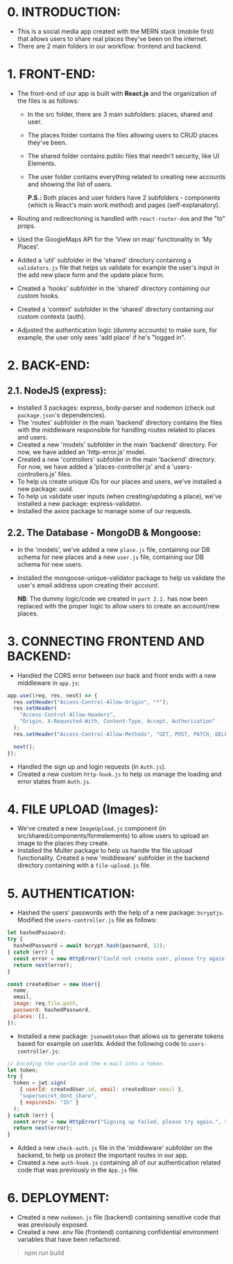 # 0. INTRODUCTION:

- This is a social media app created with the MERN stack (mobile first) that allows users to share real places they've been on the internet.
- There are 2 main folders in our workflow: frontend and backend.

# 1. FRONT-END:

- The front-end of our app is built with **React.js** and the organization of the files is as follows:

  - In the src folder, there are 3 main subfolders: places, shared and user.
  - The places folder contains the files allowing users to CRUD places they've been.
  - The shared folder contains public files that needn't security, like UI Elements.
  - The user folder contains everything related to creating new accounts and showing the list of users.

    **P.S.:** Both places and user folders have 2 subfolders - components (which is React's main work method) and pages (self-explanatory).

- Routing and redirectioning is handled with `react-router-dom` and the "to" props.
- Used the GoogleMaps API for the 'View on map' functionality in 'My Places'.
- Added a 'util' subfolder in the 'shared' directory containing a `validators.js` file that helps us validate for example the user's input in the add new place form and the update place form.
- Created a 'hooks' subfolder in the 'shared' directory containing our custom hooks.
- Created a 'context' subfolder in the 'shared' directory containing our custom contexts (auth).
- Adjusted the authentication logic (dummy accounts) to make sure, for example, the user only sees 'add place' if he's "logged in".

# 2. BACK-END:

## 2.1. NodeJS (express):

- Installed 3 packages: express, body-parser and nodemon (check out `package.json`'s dependencies).
- The 'routes' subfolder in the main 'backend' directory contains the files with the middleware responsible for handling routes related to places and users.
- Created a new 'models' subfolder in the main 'backend' directory. For now, we have added an 'http-error.js' model.
- Created a new 'controllers' subfolder in the main 'backend' directory. For now, we have added a 'places-controller.js' and a 'users-controllers.js' files.
- To help us create unique IDs for our places and users, we've installed a new package: uuid.
- To help us validate user inputs (when creating/updating a place), we've installed a new package: express-validator.
- Installed the axios package to manage some of our requests.

## 2.2. The Database - MongoDB & Mongoose:

- In the 'models', we've added a new `place.js` file, containing our DB schema for new places and a new `user.js` file, containing our DB schema for new users.
- Installed the mongoose-unique-validator package to help us validate the user's email address upon creating their account.

  **NB**: The dummy logic/code we created in `part 2.1.` has now been replaced with the proper logic to allow users to create an account/new places.

# 3. CONNECTING FRONTEND AND BACKEND:

- Handled the CORS error between our back and front ends with a new middleware in `app.js`:

```js
app.use((req, res, next) => {
  res.setHeader("Access-Control-Allow-Origin", "*");
  res.setHeader(
    "Access-Control-Allow-Headers",
    "Origin, X-Requested-With, Content-Type, Accept, Authorization"
  );
  res.setHeader("Access-Control-Allow-Methods", "GET, POST, PATCH, DELETE");

  next();
});
```

- Handled the sign up and login requests (in `Auth.js`).
- Created a new custom `http-hook.js` to help us manage the loading and error states from `Auth.js`.

# 4. FILE UPLOAD (Images):

- We've created a new `ImageUpload.js` component (in src/shared/components/formelements) to allow users to upload an image to the places they create.
- Installed the Multer package to help us handle the file upload functionality. Created a new 'middleware' subfolder in the backend directory containing with a `file-upload.js` file.

# 5. AUTHENTICATION:

- Hashed the users' passwords with the help of a new package: `bcryptjs`. Modified the `users-controller.js` file as follows:

```js
let hashedPassword;
try {
  hashedPassword = await bcrypt.hash(password, 12);
} catch (err) {
  const error = new HttpError("Could not create user, please try again.", 500);
  return next(error);
}

const createdUser = new User({
  name,
  email,
  image: req.file.path,
  password: hashedPassword,
  places: [],
});
```

- Installed a new package: `jsonwebtoken` that allows us to generate tokens based for example on userIds. Added the following code to `users-controller.js`:

```js
// Encoding the userId and the e-mail into a token.
let token;
try {
  token = jwt.sign(
    { userId: createdUser.id, email: createdUser.email },
    "supersecret_dont_share",
    { expiresIn: "1h" }
  );
} catch (err) {
  const error = new HttpError("Signing up failed, please try again.", 500);
  return next(error);
}
```

- Added a new `check-auth.js` file in the 'middleware' subfolder on the backend, to help us protect the important routes in our app.
- Created a new `auth-hook.js` containing all of our authentication related code that was previously in the `App.js` file.

# 6. DEPLOYMENT:
 - Created a new `nodemon.js` file (backend) containing sensitive code that was previsouly exposed.
 - Created a new .env file (frontend) containing confidential environment variables that have been refactored.

  > npm run build